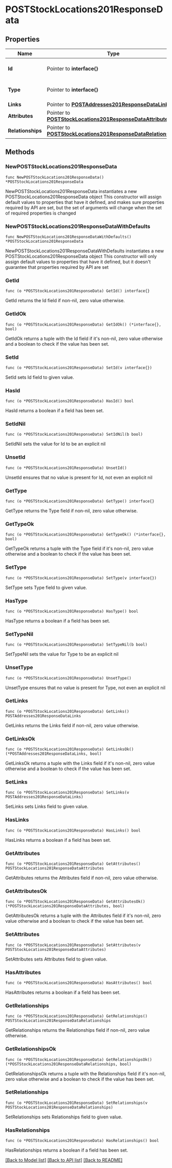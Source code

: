 # POSTStockLocations201ResponseData

## Properties

Name | Type | Description | Notes
------------ | ------------- | ------------- | -------------
**Id** | Pointer to **interface{}** | The resource&#39;s id | [optional] 
**Type** | Pointer to **interface{}** | The resource&#39;s type | [optional] 
**Links** | Pointer to [**POSTAddresses201ResponseDataLinks**](POSTAddresses201ResponseDataLinks.md) |  | [optional] 
**Attributes** | Pointer to [**POSTStockLocations201ResponseDataAttributes**](POSTStockLocations201ResponseDataAttributes.md) |  | [optional] 
**Relationships** | Pointer to [**POSTStockLocations201ResponseDataRelationships**](POSTStockLocations201ResponseDataRelationships.md) |  | [optional] 

## Methods

### NewPOSTStockLocations201ResponseData

`func NewPOSTStockLocations201ResponseData() *POSTStockLocations201ResponseData`

NewPOSTStockLocations201ResponseData instantiates a new POSTStockLocations201ResponseData object
This constructor will assign default values to properties that have it defined,
and makes sure properties required by API are set, but the set of arguments
will change when the set of required properties is changed

### NewPOSTStockLocations201ResponseDataWithDefaults

`func NewPOSTStockLocations201ResponseDataWithDefaults() *POSTStockLocations201ResponseData`

NewPOSTStockLocations201ResponseDataWithDefaults instantiates a new POSTStockLocations201ResponseData object
This constructor will only assign default values to properties that have it defined,
but it doesn't guarantee that properties required by API are set

### GetId

`func (o *POSTStockLocations201ResponseData) GetId() interface{}`

GetId returns the Id field if non-nil, zero value otherwise.

### GetIdOk

`func (o *POSTStockLocations201ResponseData) GetIdOk() (*interface{}, bool)`

GetIdOk returns a tuple with the Id field if it's non-nil, zero value otherwise
and a boolean to check if the value has been set.

### SetId

`func (o *POSTStockLocations201ResponseData) SetId(v interface{})`

SetId sets Id field to given value.

### HasId

`func (o *POSTStockLocations201ResponseData) HasId() bool`

HasId returns a boolean if a field has been set.

### SetIdNil

`func (o *POSTStockLocations201ResponseData) SetIdNil(b bool)`

 SetIdNil sets the value for Id to be an explicit nil

### UnsetId
`func (o *POSTStockLocations201ResponseData) UnsetId()`

UnsetId ensures that no value is present for Id, not even an explicit nil
### GetType

`func (o *POSTStockLocations201ResponseData) GetType() interface{}`

GetType returns the Type field if non-nil, zero value otherwise.

### GetTypeOk

`func (o *POSTStockLocations201ResponseData) GetTypeOk() (*interface{}, bool)`

GetTypeOk returns a tuple with the Type field if it's non-nil, zero value otherwise
and a boolean to check if the value has been set.

### SetType

`func (o *POSTStockLocations201ResponseData) SetType(v interface{})`

SetType sets Type field to given value.

### HasType

`func (o *POSTStockLocations201ResponseData) HasType() bool`

HasType returns a boolean if a field has been set.

### SetTypeNil

`func (o *POSTStockLocations201ResponseData) SetTypeNil(b bool)`

 SetTypeNil sets the value for Type to be an explicit nil

### UnsetType
`func (o *POSTStockLocations201ResponseData) UnsetType()`

UnsetType ensures that no value is present for Type, not even an explicit nil
### GetLinks

`func (o *POSTStockLocations201ResponseData) GetLinks() POSTAddresses201ResponseDataLinks`

GetLinks returns the Links field if non-nil, zero value otherwise.

### GetLinksOk

`func (o *POSTStockLocations201ResponseData) GetLinksOk() (*POSTAddresses201ResponseDataLinks, bool)`

GetLinksOk returns a tuple with the Links field if it's non-nil, zero value otherwise
and a boolean to check if the value has been set.

### SetLinks

`func (o *POSTStockLocations201ResponseData) SetLinks(v POSTAddresses201ResponseDataLinks)`

SetLinks sets Links field to given value.

### HasLinks

`func (o *POSTStockLocations201ResponseData) HasLinks() bool`

HasLinks returns a boolean if a field has been set.

### GetAttributes

`func (o *POSTStockLocations201ResponseData) GetAttributes() POSTStockLocations201ResponseDataAttributes`

GetAttributes returns the Attributes field if non-nil, zero value otherwise.

### GetAttributesOk

`func (o *POSTStockLocations201ResponseData) GetAttributesOk() (*POSTStockLocations201ResponseDataAttributes, bool)`

GetAttributesOk returns a tuple with the Attributes field if it's non-nil, zero value otherwise
and a boolean to check if the value has been set.

### SetAttributes

`func (o *POSTStockLocations201ResponseData) SetAttributes(v POSTStockLocations201ResponseDataAttributes)`

SetAttributes sets Attributes field to given value.

### HasAttributes

`func (o *POSTStockLocations201ResponseData) HasAttributes() bool`

HasAttributes returns a boolean if a field has been set.

### GetRelationships

`func (o *POSTStockLocations201ResponseData) GetRelationships() POSTStockLocations201ResponseDataRelationships`

GetRelationships returns the Relationships field if non-nil, zero value otherwise.

### GetRelationshipsOk

`func (o *POSTStockLocations201ResponseData) GetRelationshipsOk() (*POSTStockLocations201ResponseDataRelationships, bool)`

GetRelationshipsOk returns a tuple with the Relationships field if it's non-nil, zero value otherwise
and a boolean to check if the value has been set.

### SetRelationships

`func (o *POSTStockLocations201ResponseData) SetRelationships(v POSTStockLocations201ResponseDataRelationships)`

SetRelationships sets Relationships field to given value.

### HasRelationships

`func (o *POSTStockLocations201ResponseData) HasRelationships() bool`

HasRelationships returns a boolean if a field has been set.


[[Back to Model list]](../README.md#documentation-for-models) [[Back to API list]](../README.md#documentation-for-api-endpoints) [[Back to README]](../README.md)


